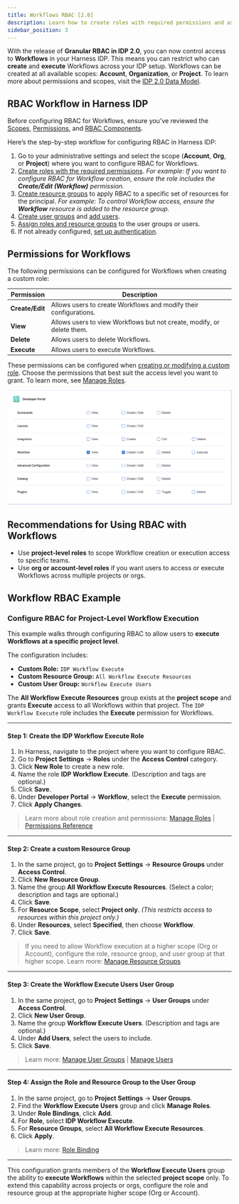```yaml
---
title: Workflows RBAC [2.0]
description: Learn how to create roles with required permissions and assign them to users and user groups.
sidebar_position: 3
---
```


With the release of **Granular RBAC in IDP 2.0**, you can now control access to **Workflows** in your Harness IDP. This means you can restrict who can **create** and **execute** Workflows across your IDP setup. Workflows can be created at all available scopes: **Account**, **Organization**, or **Project**.
To learn more about permissions and scopes, visit the [IDP 2.0 Data Model](/docs/internal-developer-portal/catalog/data-model.md).

## RBAC Workflow in Harness IDP

Before configuring RBAC for Workflows, ensure you’ve reviewed the [Scopes](/docs/internal-developer-portal/rbac/scopes#scopes), [Permissions](/docs/internal-developer-portal/rbac/scopes#permissions--resources), and [RBAC Components](/docs/internal-developer-portal/rbac/scopes#rbac-components).

Here’s the step-by-step workflow for configuring RBAC in Harness IDP:

1. Go to your administrative settings and select the scope (**Account**, **Org**, or **Project**) where you want to configure RBAC for Workflows.
2. [Create roles with the required permissions](https://developer.harness.io/docs/platform/role-based-access-control/add-manage-roles).
   *For example: If you want to configure RBAC for Workflow creation, ensure the role includes the **Create/Edit (Workflow)** permission.*
3. [Create resource groups](https://developer.harness.io/docs/platform/role-based-access-control/add-resource-groups) to apply RBAC to a specific set of resources for the principal.
   *For example: To control Workflow access, ensure the **Workflow** resource is added to the resource group.*
4. [Create user groups](https://developer.harness.io/docs/platform/role-based-access-control/add-user-groups) and [add users](https://developer.harness.io/docs/platform/role-based-access-control/add-users).
5. [Assign roles and resource groups](https://developer.harness.io/docs/platform/role-based-access-control/rbac-in-harness#role-binding) to the user groups or users.
6. If not already configured, [set up authentication](https://developer.harness.io/docs/platform/authentication/authentication-overview).

## Permissions for Workflows

The following permissions can be configured for Workflows when creating a custom role:

| **Permission**  | **Description**                                                        |
| --------------- | ---------------------------------------------------------------------- |
| **Create/Edit** | Allows users to create Workflows and modify their configurations.      |
| **View**        | Allows users to view Workflows but not create, modify, or delete them. |
| **Delete**      | Allows users to delete Workflows.                                      |
| **Execute**     | Allows users to execute Workflows.                                     |

These permissions can be configured when [creating or modifying a custom role](https://developer.harness.io/docs/platform/role-based-access-control/add-manage-roles). Choose the permissions that best suit the access level you want to grant.
To learn more, see [Manage Roles](https://developer.harness.io/docs/platform/role-based-access-control/add-manage-roles).

![](./static/workflows-permissions.png)

## Recommendations for Using RBAC with Workflows

* Use **project-level roles** to scope Workflow creation or execution access to specific teams.
* Use **org or account-level roles** if you want users to access or execute Workflows across multiple projects or orgs.

## Workflow RBAC Example

### Configure RBAC for Project-Level Workflow Execution

This example walks through configuring RBAC to allow users to **execute Workflows at a specific project level**.

The configuration includes:

* **Custom Role:** `IDP Workflow Execute`
* **Custom Resource Group:** `All Workflow Execute Resources`
* **Custom User Group:** `Workflow Execute Users`

The **All Workflow Execute Resources** group exists at the **project scope** and grants **Execute** access to all Workflows within that project. The `IDP Workflow Execute` role includes the **Execute** permission for Workflows.

---

#### Step 1: Create the IDP Workflow Execute Role

1. In Harness, navigate to the project where you want to configure RBAC.
2. Go to **Project Settings** → **Roles** under the **Access Control** category.
3. Click **New Role** to create a new role.
4. Name the role **IDP Workflow Execute**. (Description and tags are optional.)
5. Click **Save**.
6. Under **Developer Portal** → **Workflow**, select the **Execute** permission.
7. Click **Apply Changes**.

> Learn more about role creation and permissions: [Manage Roles](https://developer.harness.io/docs/platform/role-based-access-control/add-manage-roles) | [Permissions Reference](https://developer.harness.io/docs/platform/role-based-access-control/permissions-reference/)

---

#### Step 2: Create a custom Resource Group

1. In the same project, go to **Project Settings** → **Resource Groups** under **Access Control**.
2. Click **New Resource Group**.
3. Name the group **All Workflow Execute Resources**. (Select a color; description and tags are optional.)
4. Click **Save**.
5. For **Resource Scope**, select **Project only**.
   *(This restricts access to resources within this project only.)*
6. Under **Resources**, select **Specified**, then choose **Workflow**.
7. Click **Save**.

> If you need to allow Workflow execution at a higher scope (Org or Account), configure the role, resource group, and user group at that higher scope.
> Learn more: [Manage Resource Groups](https://developer.harness.io/docs/platform/role-based-access-control/add-resource-groups)

---

#### Step 3: Create the Workflow Execute Users User Group

1. In the same project, go to **Project Settings** → **User Groups** under **Access Control**.
2. Click **New User Group**.
3. Name the group **Workflow Execute Users**. (Description and tags are optional.)
4. Under **Add Users**, select the users to include.
5. Click **Save**.

> Learn more: [Manage User Groups](https://developer.harness.io/docs/platform/role-based-access-control/add-user-groups) | [Manage Users](https://developer.harness.io/docs/platform/role-based-access-control/add-users)

---

#### Step 4: Assign the Role and Resource Group to the User Group

1. In the same project, go to **Project Settings** → **User Groups**.
2. Find the **Workflow Execute Users** group and click **Manage Roles**.
3. Under **Role Bindings**, click **Add**.
4. For **Role**, select **IDP Workflow Execute**.
5. For **Resource Groups**, select **All Workflow Execute Resources**.
6. Click **Apply**.

> Learn more: [Role Binding](https://developer.harness.io/docs/platform/role-based-access-control/rbac-in-harness/#role-binding)

---

This configuration grants members of the **Workflow Execute Users** group the ability to **execute Workflows** within the selected **project scope** only. To extend this capability across projects or orgs, configure the role and resource group at the appropriate higher scope (Org or Account).